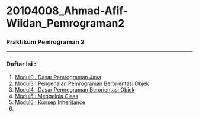 # 20104008_Ahmad-Afif-Wildan_Pemrograman2

### Praktikum Pemrograman 2

<hr>

### Daftar Isi :
1. [Modul0 : Dasar Pemrograman Java](https://github.com/Ahmadafif007/20104008_Ahmad-Afif-Wildan_Pemrograman2/tree/modul0)
2. [Modul3 : Pengenalan Pemrograman Berorientasi Objek](https://github.com/Ahmadafif007/20104008_Ahmad-Afif-Wildan_Pemrograman2/tree/modul3)
3. [Modul4 : Dasar Pemrograman Berorientasi Objek](https://github.com/Ahmadafif007/20104008_Ahmad-Afif-Wildan_Pemrograman2/tree/modul4)
4. [Modul5 : Mengelola Class](https://github.com/Ahmadafif007/20104008_Ahmad-Afif-Wildan_Pemrograman2/tree/modul5)
5. [Modul6 : Konsep Inheritance](https://github.com/Ahmadafif007/20104008_Ahmad-Afif-Wildan_Pemrograman2/tree/modul6)
6. 
